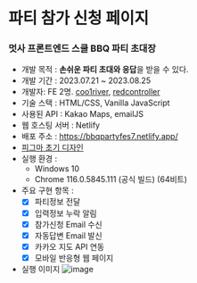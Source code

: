 # 파티 참가 신청 페이지
### 멋사 프론트엔드 스쿨 BBQ 파티 초대장
- 개발 목적 : **손쉬운 파티 초대와 응답**을 받을 수 있다.
- 개발 기간 : 2023.07.21 ~ 2023.08.25
- 개발자: FE 2명. [coo1river](https://github.com/coo1river), [redcontroller](https://github.com/redcontroller)
- 기술 스택 : HTML/CSS, Vanilla JavaScript
- 사용된 API : Kakao Maps, emailJS
- 웹 호스팅 서버 : Netlify
- 배포 주소 : https://bbqpartyfes7.netlify.app/
- [피그마 초기 디자인](https://www.figma.com/file/E7FsTVW6cmM6mbbTw3FBWA/BBQ-%EC%B0%B8%EA%B0%80%EC%8B%A0%EC%B2%AD-%ED%8E%98%EC%9D%B4%EC%A7%80?type=design&node-id=0-1&mode=design&t=BxStFcu4fSiYnPLo-0)
- 실행 환경 :
  - Windows 10
  - Chrome 116.0.5845.111 (공식 빌드) (64비트)
- 주요 구현 항목 :
  - [x] 파티정보 전달
  - [x] 입력정보 누락 알림
  - [x] 참가신청 Email 수신
  - [x] 자동답변 Email 발신
  - [x] 카카오 지도 API 연동
  - [x] 모바일 반응형 웹 페이지
- 실행 이미지
![image](https://github.com/redcontroller/invitation/assets/11751089/b1216a93-4f04-4819-894a-cd82fe2b9cde)


